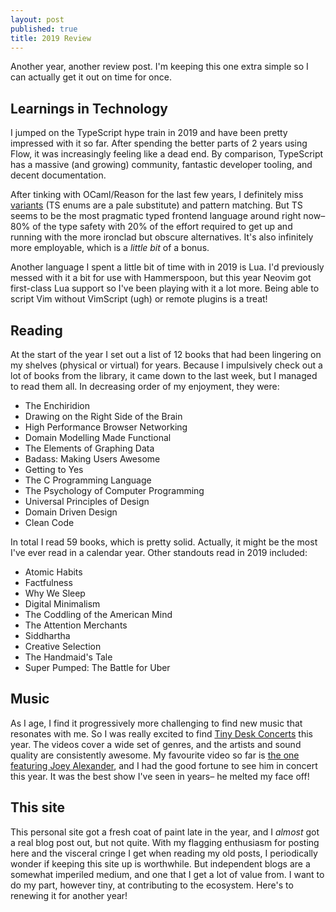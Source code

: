 ```yaml
---
layout: post
published: true
title: 2019 Review
---
```


Another year, another review post. I'm keeping this one extra simple so I can actually get it out
on time for once.

## Learnings in Technology

I jumped on the TypeScript hype train in 2019 and have been pretty impressed with it so far. After
spending the better parts of 2 years using Flow, it was increasingly feeling like a dead end. By
comparison, TypeScript has a massive (and growing) community, fantastic developer tooling, and
decent documentation.

After tinking with OCaml/Reason for the last few years, I definitely miss [variants](https://v1.realworldocaml.org/v1/en/html/variants.html) (TS enums are a pale substitute) and pattern matching. But TS seems to be the most pragmatic typed frontend language around
right now– 80% of the type safety with 20% of the effort required to get up and running with the more ironclad but obscure
alternatives. It's also infinitely more employable, which is a _little bit_ of a bonus.

Another language I spent a little bit of time with in 2019 is Lua. I'd previously messed with it
a bit for use with Hammerspoon, but this year Neovim got first-class Lua support so I've been
playing with it a lot more. Being able to script Vim without VimScript (ugh) or remote plugins is
a treat!

## Reading

At the start of the year I set out a list of 12 books that had been lingering on my shelves
(physical or virtual) for years. Because I impulsively check out a lot of books from the library, it
came down to the last week, but I managed to read them all. In decreasing order of my enjoyment, they were:

* The Enchiridion
* Drawing on the Right Side of the Brain
* High Performance Browser Networking
* Domain Modelling Made Functional
* The Elements of Graphing Data
* Badass: Making Users Awesome
* Getting to Yes
* The C Programming Language
* The Psychology of Computer Programming
* Universal Principles of Design
* Domain Driven Design
* Clean Code

In total I read 59 books, which is pretty solid. Actually, it might be the most I've ever read in a calendar year.
Other standouts read in 2019 included:

* Atomic Habits
* Factfulness
* Why We Sleep
* Digital Minimalism
* The Coddling of the American Mind
* The Attention Merchants
* Siddhartha
* Creative Selection
* The Handmaid's Tale
* Super Pumped: The Battle for Uber


## Music

As I age, I find it progressively more challenging to find new music that resonates with me. So
I was really excited to find [Tiny Desk Concerts](https://www.youtube.com/playlist?list=PL1B627337ED6F55F0) this year.
The videos cover a wide set of genres, and the artists and sound quality are consistently awesome.
My favourite video so far is [the one featuring Joey Alexander](https://www.youtube.com/watch?v=_NIFz8wRvMs&feature=share),
and I had the good fortune to see him in concert this year. It was the best show I've seen in
years– he melted my face off!

## This site

This personal site got a fresh coat of paint late in the year, and I _almost_ got a real blog post out,
but not quite. With my flagging enthusiasm for posting here and the visceral cringe I get when
reading my old posts, I periodically wonder if keeping this site up is worthwhile. But independent blogs
are a somewhat imperiled medium, and one that I get a lot of value from. I want to do my part, however
tiny, at contributing to the ecosystem. Here's to renewing it for another year!

